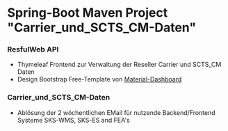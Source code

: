 # Spring-Boot Maven Project "Carrier_und_SCTS_CM-Daten"
### ResfulWeb API
- Thymeleaf Frontend zur Verwaltung der Reseller Carrier und SCTS_CM Daten 
- Design Bootstrap Free-Template von [Material-Dashboard](https://demos.creative-tim.com/material-dashboard/docs/2.1/getting-started/introduction.html#docs)

### Carrier_und_SCTS_CM-Daten
- Ablösung der 2 wöchentlichen EMail für nutzende Backend/Frontend Systeme SKS-WMS, SKS-ES and FEA's

